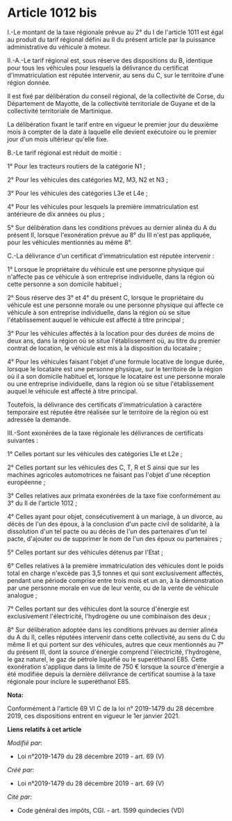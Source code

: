 # Article 1012 bis

I.-Le montant de la taxe régionale prévue au 2° du I de l'article 1011 est égal au produit du tarif régional défini au II du
présent article par la puissance administrative du véhicule à moteur.

II.-A.-Le tarif régional est, sous réserve des dispositions du B, identique pour tous les véhicules pour lesquels la
délivrance du certificat d'immatriculation est réputée intervenir, au sens du C, sur le territoire d'une région donnée.

Il est fixé par délibération du conseil régional, de la collectivité de Corse, du Département de Mayotte, de la collectivité
territoriale de Guyane et de la collectivité territoriale de Martinique.

La délibération fixant le tarif entre en vigueur le premier jour du deuxième mois à compter de la date à laquelle elle
devient exécutoire ou le premier jour d'un mois ultérieur qu'elle fixe.

B.-Le tarif régional est réduit de moitié :

1° Pour les tracteurs routiers de la catégorie N1 ;

2° Pour les véhicules des catégories M2, M3, N2 et N3 ;

3° Pour les véhicules des catégories L3e et L4e ;

4° Pour les véhicules pour lesquels la première immatriculation est antérieure de dix années ou plus ;

5° Sur délibération dans les conditions prévues au dernier alinéa du A du présent II, lorsque l'exonération prévue au 8° du
III n'est pas appliquée, pour les véhicules mentionnés au même 8°.

C.-La délivrance d'un certificat d'immatriculation est réputée intervenir :

1° Lorsque le propriétaire du véhicule est une personne physique qui n'affecte pas ce véhicule à son entreprise individuelle,
dans la région où cette personne a son domicile habituel ;

2° Sous réserve des 3° et 4° du présent C, lorsque le propriétaire du véhicule est une personne morale ou une personne
physique qui affecte ce véhicule à son entreprise individuelle, dans la région où se situe l'établissement auquel le véhicule
est affecté à titre principal ;

3° Pour les véhicules affectés à la location pour des durées de moins de deux ans, dans la région où se situe l'établissement
où, au titre du premier contrat de location, le véhicule est mis à la disposition du locataire ;

4° Pour les véhicules faisant l'objet d'une formule locative de longue durée, lorsque le locataire est une personne physique,
sur le territoire de la région où il a son domicile habituel et, lorsque le locataire est une personne morale ou une
entreprise individuelle, dans la région où se situe l'établissement auquel le véhicule est affecté à titre principal.

Toutefois, la délivrance des certificats d'immatriculation à caractère temporaire est réputée être réalisée sur le territoire
de la région où est adressée la demande.

III.-Sont exonérées de la taxe régionale les délivrances de certificats suivantes :

1° Celles portant sur les véhicules des catégories L1e et L2e ;

2° Celles portant sur les véhicules des C, T, R et S ainsi que sur les machines agricoles automotrices ne faisant pas l'objet
d'une réception européenne ;

3° Celles relatives aux primata exonérées de la taxe fixe conformément au 3° du II de l'article 1012 ;

4° Celles ayant pour objet, consécutivement à un mariage, à un divorce, au décès de l'un des époux, à la conclusion d'un
pacte civil de solidarité, à la dissolution d'un tel pacte ou au décès de l'un des partenaires d'un tel pacte, d'ajouter ou
de supprimer le nom de l'un des époux ou partenaires ;

5° Celles portant sur des véhicules détenus par l'Etat ;

6° Celles relatives à la première immatriculation des véhicules dont le poids total en charge n'excède pas 3,5 tonnes et qui
sont exclusivement affectés, pendant une période comprise entre trois mois et un an, à la démonstration par une personne
morale en vue de leur vente, ou de la vente de véhicule analogue ;

7° Celles portant sur des véhicules dont la source d'énergie est exclusivement l'électricité, l'hydrogène ou une combinaison
des deux ;

8° Sur délibération adoptée dans les conditions prévues au dernier alinéa du A du II, celles réputées intervenir dans cette
collectivité, au sens du C du même II et qui portent sur des véhicules, autres que ceux mentionnés au 7° du présent III, dont
la source d'énergie comprend l'électricité, l'hydrogène, le gaz naturel, le gaz de pétrole liquéfié ou le superéthanol E85.
Cette exonération s'applique dans la limite de 750 € lorsque la source d'énergie a été modifiée depuis la dernière délivrance
de certificat soumise à la taxe régionale pour inclure le superéthanol E85.

**Nota:**

Conformément à l'article 69 VI C de la loi n° 2019-1479 du 28 décembre 2019, ces dispositions entrent en vigueur le 1er
janvier 2021.

**Liens relatifs à cet article**

_Modifié par_:

  - Loi n°2019-1479 du 28 décembre 2019 - art. 69 (V)

_Créé par_:

  - Loi n°2019-1479 du 28 décembre 2019 - art. 69 (V)

_Cité par_:

  - Code général des impôts, CGI. - art. 1599 quindecies (VD)
